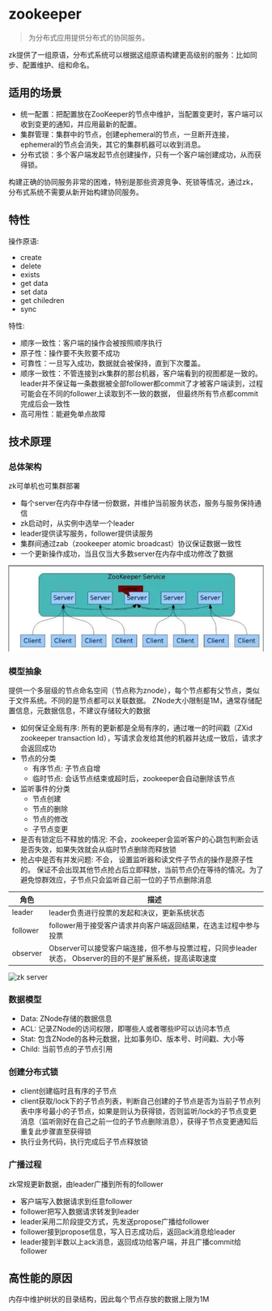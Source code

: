 # zookeeper

> 为分布式应用提供分布式的协同服务。

zk提供了一组原语，分布式系统可以根据这组原语构建更高级别的服务：比如同步、配置维护、组和命名。

## 适用的场景

- 统一配置：把配置放在ZooKeeper的节点中维护，当配置变更时，客户端可以收到变更的通知，并应用最新的配置。
- 集群管理：集群中的节点，创建ephemeral的节点，一旦断开连接，ephemeral的节点会消失，其它的集群机器可以收到消息。
- 分布式锁：多个客户端发起节点创建操作，只有一个客户端创建成功，从而获得锁。

构建正确的协同服务非常的困难，特别是那些资源竞争、死锁等情况，通过zk，分布式系统不需要从新开始构建协同服务。

## 特性

操作原语:

- create
- delete
- exists
- get data
- set data
- get chiledren
- sync

特性:

- 顺序一致性：客户端的操作会被按照顺序执行
- 原子性：操作要不失败要不成功
- 可靠性：一旦写入成功，数据就会被保持，直到下次覆盖。
- 顺序一致性：不管连接到zk集群的那台机器，客户端看到的视图都是一致的。leader并不保证每一条数据被全部follower都commit了才被客户端读到，过程可能会在不同的follower上读取到不一致的数据， 但最终所有节点都commit完成后会一致性
- 高可用性：能避免单点故障

## 技术原理

### 总体架构

zk可单机也可集群部署

- 每个server在内存中存储一份数据，并维护当前服务状态，服务与服务保持通信
- zk启动时，从实例中选举一个leader
- leader提供读写服务，follower提供读服务
- 集群间通过zab（zookeeper atomic broadcast）协议保证数据一致性
- 一个更新操作成功，当且仅当大多数server在内存中成功修改了数据

![zk架构图](./../images/zk架构图.jpeg)

### 模型抽象

提供一个多层级的节点命名空间（节点称为znode），每个节点都有父节点，类似于文件系统。不同的是节点都可以关联数据。 ZNode大小限制是1M，通常存储配置信息，元数据信息，不建议存储较大的数据

- 如何保证全局有序: 所有的更新都是全局有序的，通过唯一的时间戳（ZXid zookeeper transaction Id），写请求会发给其他的机器并达成一致后，请求才会返回成功
- 节点的分类
  - 有序节点: 子节点自增
  - 临时节点: 会话节点结束或超时后，zookeeper会自动删除该节点
- 监听事件的分类
  - 节点创建
  - 节点的删除
  - 节点的修改
  - 子节点变更
- 是否有锁定后不释放的情况: 不会，zookeeper会监听客户的心跳包判断会话是否失效，如果失效就会从临时节点删除而释放锁
- 抢占中是否有并发问题: 不会， 设置监听器和读文件子节点的操作是原子性的。 保证不会出现其他节点抢占后立即释放，当前节点仍在等待的情况。为了避免惊群效应，子节点只会监听自己前一位的子节点删除消息

| 角色     | 描述                                                                                                      |
| -------- | --------------------------------------------------------------------------------------------------------- |
| leader   | leader负责进行投票的发起和决议，更新系统状态                                                              |
| follower | follower用于接受客户请求并向客户端返回结果，在选主过程中参与投票                                          |
| observer | Observer可以接受客户端连接，但不参与投票过程，只同步leader状态， Observer的目的不是扩展系统，提高读取速度 |

![zk server](zab工作流程)

### 数据模型

- Data: ZNode存储的数据信息
- ACL: 记录ZNode的访问权限，即哪些人或者哪些IP可以访问本节点
- Stat: 包含ZNode的各种元数据，比如事务ID、版本号、时间戳、大小等
- Child: 当前节点的子节点引用

### 创建分布式锁

- client创建临时且有序的子节点
- client获取/lock下的子节点列表，判断自己创建的子节点是否为当前子节点列表中序号最小的子节点，如果是则认为获得锁，否则监听/lock的子节点变更消息（监听刚好在自己之前一位的子节点删除消息），获得子节点变更通知后重复此步骤直至获得锁
- 执行业务代码，执行完成后子节点释放锁

### 广播过程

zk常规更新数据，由leader广播到所有的follower

- 客户端写入数据请求到任意follower
- follower把写入数据请求转发到leader
- leader采用二阶段提交方式，先发送propose广播给follower
- follower接到propose信息，写入日志成功后，返回ack消息给leader
- leader接到半数以上ack消息，返回成功给客户端，并且广播commit给follower

## 高性能的原因

内存中维护树状的目录结构，因此每个节点存放的数据上限为1M